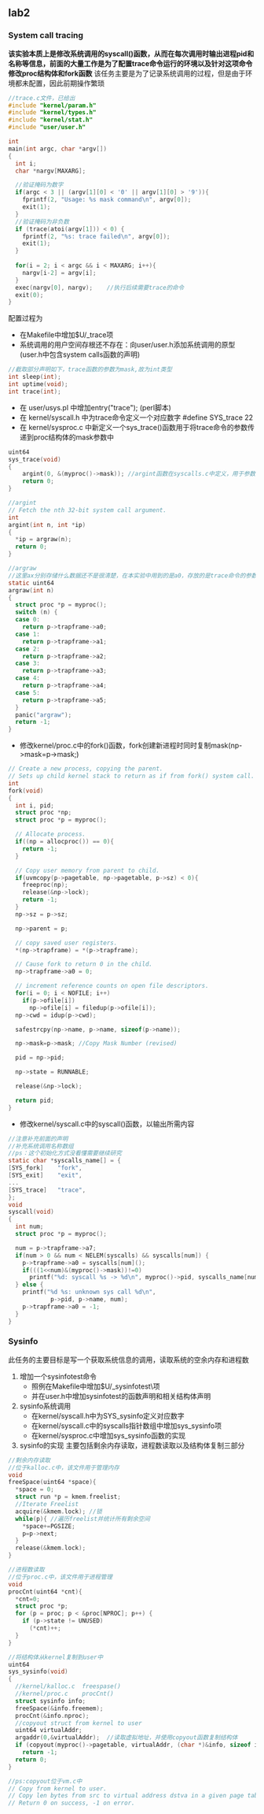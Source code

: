 ## lab2
### System call tracing
**该实验本质上是修改系统调用的syscall()函数，从而在每次调用时输出进程pid和名称等信息，前面的大量工作是为了配置trace命令运行的环境以及针对这项命令修改proc结构体和fork函数**
该任务主要是为了记录系统调用的过程，但是由于环境都未配置，因此前期操作繁琐  
```c
//trace.c文件，已给出
#include "kernel/param.h"
#include "kernel/types.h"
#include "kernel/stat.h"
#include "user/user.h"

int
main(int argc, char *argv[])
{
  int i;
  char *nargv[MAXARG];

  //验证掩码为数字
  if(argc < 3 || (argv[1][0] < '0' || argv[1][0] > '9')){
    fprintf(2, "Usage: %s mask command\n", argv[0]);
    exit(1);
  }
  //验证掩码为非负数
  if (trace(atoi(argv[1])) < 0) {
    fprintf(2, "%s: trace failed\n", argv[0]);
    exit(1);
  }
  
  for(i = 2; i < argc && i < MAXARG; i++){
    nargv[i-2] = argv[i];
  }
  exec(nargv[0], nargv);    //执行后续需要trace的命令
  exit(0);
}
```
配置过程为  
- 在Makefile中增加$U/_trace项
- 系统调用的用户空间存根还不存在：向user/user.h添加系统调用的原型(user.h中包含system calls函数的声明)
```c
//截取部分声明如下，trace函数的参数为mask,故为int类型
int sleep(int);
int uptime(void);
int trace(int);
```
- 在 user/usys.pl 中增加entry("trace"); (perl脚本) 
- 在 kernel/syscall.h 中为trace命令定义一个对应数字 #define SYS_trace  22
- 在 kernel/sysproc.c 中新定义一个sys_trace()函数用于将trace命令的参数传递到proc结构体的mask参数中
```c
uint64
sys_trace(void)
{
    argint(0, &(myproc()->mask)); //argint函数在syscalls.c中定义，用于参数传递
    return 0;
}

//argint
// Fetch the nth 32-bit system call argument.
int
argint(int n, int *ip)
{
  *ip = argraw(n);
  return 0;
}

//argraw
//这里ax分别存储什么数据还不是很清楚，在本实验中用到的是a0，存放的是trace命令的参数
static uint64
argraw(int n)
{
  struct proc *p = myproc();
  switch (n) {
  case 0:
    return p->trapframe->a0;
  case 1:
    return p->trapframe->a1;
  case 2:
    return p->trapframe->a2;
  case 3:
    return p->trapframe->a3;
  case 4:
    return p->trapframe->a4;
  case 5:
    return p->trapframe->a5;
  }
  panic("argraw");
  return -1;
}
```
- 修改kernel/proc.c中的fork()函数，fork创建新进程时同时复制mask(np->mask=p->mask;)
```c
// Create a new process, copying the parent.
// Sets up child kernel stack to return as if from fork() system call.
int
fork(void)
{
  int i, pid;
  struct proc *np;
  struct proc *p = myproc();

  // Allocate process.
  if((np = allocproc()) == 0){
    return -1;
  }

  // Copy user memory from parent to child.
  if(uvmcopy(p->pagetable, np->pagetable, p->sz) < 0){
    freeproc(np);
    release(&np->lock);
    return -1;
  }
  np->sz = p->sz;

  np->parent = p;

  // copy saved user registers.
  *(np->trapframe) = *(p->trapframe);

  // Cause fork to return 0 in the child.
  np->trapframe->a0 = 0;

  // increment reference counts on open file descriptors.
  for(i = 0; i < NOFILE; i++)
    if(p->ofile[i])
      np->ofile[i] = filedup(p->ofile[i]);
  np->cwd = idup(p->cwd);

  safestrcpy(np->name, p->name, sizeof(p->name));

  np->mask=p->mask; //Copy Mask Number (revised)

  pid = np->pid;

  np->state = RUNNABLE;

  release(&np->lock);

  return pid;
}

```
- 修改kernel/syscall.c中的syscall()函数，以输出所需内容
```c
//注意补充前面的声明
//补充系统调用名称数组
//ps：这个初始化方式没看懂需要继续研究
static char *syscalls_name[] = {
[SYS_fork]    "fork",
[SYS_exit]    "exit",
...
[SYS_trace]   "trace",
};
void
syscall(void)
{
  int num;
  struct proc *p = myproc();

  num = p->trapframe->a7;
  if(num > 0 && num < NELEM(syscalls) && syscalls[num]) {
    p->trapframe->a0 = syscalls[num]();
    if(((1<<num)&(myproc()->mask))!=0)
      printf("%d: syscall %s -> %d\n", myproc()->pid, syscalls_name[num], p->trapframe->a0);
  } else {
    printf("%d %s: unknown sys call %d\n",
            p->pid, p->name, num);
    p->trapframe->a0 = -1;
  }
}
```

### Sysinfo
此任务的主要目标是写一个获取系统信息的调用，读取系统的空余内存和进程数  
1. 增加一个sysinfotest命令
    - 照例在Makefile中增加$U/_sysinfotest\项
    - 并在user.h中增加sysinfotest的函数声明和相关结构体声明
2. sysinfo系统调用
    - 在kernel/syscall.h中为SYS_sysinfo定义对应数字
    - 在kernel/syscall.c中的syscalls指针数组中增加sys_sysinfo项
    - 在kernel/sysproc.c中增加sys_sysinfo函数的实现
3. sysinfo的实现
主要包括剩余内存读取，进程数读取以及结构体复制三部分
```c
//剩余内存读取
//位于kalloc.c中，该文件用于管理内存
void
freeSpace(uint64 *space){
  *space = 0;
  struct run *p = kmem.freelist;
  //Iterate Freelist
  acquire(&kmem.lock); //锁
  while(p){ //遍历freelist并统计所有剩余空间
    *space+=PGSIZE;
    p=p->next;
  }
  release(&kmem.lock);
}

//进程数读取
//位于proc.c中，该文件用于进程管理
void
procCnt(uint64 *cnt){
  *cnt=0;
  struct proc *p;
  for (p = proc; p < &proc[NPROC]; p++) {
    if (p->state != UNUSED)
      (*cnt)++;
  }
}

//将结构体从kernel复制到user中
uint64
sys_sysinfo(void)
{
  //kernel/kalloc.c  freespase()
  //kernel/proc.c    procCnt()
  struct sysinfo info;
  freeSpace(&info.freemem);
  procCnt(&info.nproc);
  //copyout struct from kernel to user
  uint64 virtualAddr;
  argaddr(0,&virtualAddr);  //读取虚拟地址，并使用copyout函数复制结构体
  if (copyout(myproc()->pagetable, virtualAddr, (char *)&info, sizeof info) < 0)
    return -1;
  return 0;
}

//ps:copyout位于vm.c中
// Copy from kernel to user.
// Copy len bytes from src to virtual address dstva in a given page table.
// Return 0 on success, -1 on error.
```

